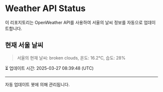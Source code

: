 
# Weather API Status

이 리포지토리는 OpenWeather API를 사용하여 서울의 날씨 정보를 자동으로 업데이트합니다.

## 현재 서울 날씨
> 서울의 현재 날씨: broken clouds, 온도: 16.2°C, 습도: 28%

⏳ 업데이트 시간: 2025-03-27 08:39:48 (UTC)

---
자동 업데이트 봇에 의해 관리됩니다.
